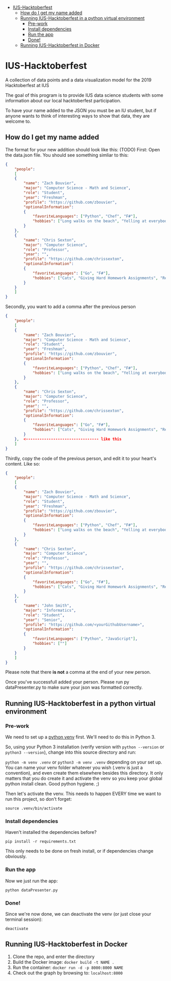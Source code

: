    * [IUS-Hacktoberfest](#ius-hacktoberfest)
      * [How do I get my name added](#how-do-i-get-my-name-added)
      * [Running IUS-Hacktoberfest in a python virtual environment](#running-ius-hacktoberfest-in-a-python-virtual-environment)
         * [Pre-work](#pre-work)
         * [Install dependencies](#install-dependencies)
         * [Run the app](#run-the-app)
         * [Done!](#done)
     * [Running IUS-Hacktoberfest in Docker](#running-ius-hacktoberfest-in-docker)
         
# IUS-Hacktoberfest

A collection of data points and a data visualization model for the 2019 Hacktoberfest at IUS

The goal of this program is to provide IUS data science students with some information about our local hacktoberfest participation.

To have your name added to the JSON you must be an IU student, but if anyone wants to think of interesting ways to show that data, they are welcome to.


## How do I get my name added

The format for your new addition should look like this: (TODO)
First: Open the data.json file. You should see something simliar to this:

```json
{
    "people":
    [
    {
        "name": "Zach Bouvier",
        "major": "Computer Science - Math and Science",
        "role": "Student",
        "year": "Freshman",
        "profile": "https://github.com/zbouvier",
        "optionalInformation":
        {
            "favoriteLanguages": ["Python", "Chef", "F#"],
            "hobbies": ["Long walks on the beach", "Yelling at everybody", "Big Data"]
        }
    },
    {
        "name": "Chris Sexton",
        "major": "Computer Science",
        "role": "Professor",
        "year": "",
        "profile": "https://github.com/chrissexton",
        "optionalInformation":
        {
            "favoriteLanguages": ["Go", "F#"],
            "hobbies": ["Cats", "Giving Hard Homework Assignments", "Reddit"]
        }
    }
    ]
}
```

Secondly, you want to add a comma after the previous person



```json
{
    "people":
    [
    {
        "name": "Zach Bouvier",
        "major": "Computer Science - Math and Science",
        "role": "Student",
        "year": "Freshman",
        "profile": "https://github.com/zbouvier",
        "optionalInformation":
        {
            "favoriteLanguages": ["Python", "Chef", "F#"],
            "hobbies": ["Long walks on the beach", "Yelling at everybody", "Big Data"]
        }
    },
    {
        "name": "Chris Sexton",
        "major": "Computer Science",
        "role": "Professor",
        "year": "",
        "profile": "https://github.com/chrissexton",
        "optionalInformation":
        {
            "favoriteLanguages": ["Go", "F#"],
            "hobbies": ["Cats", "Giving Hard Homework Assignments", "Reddit"]
        }
    },  <-------------------------------- like this
    ]
}
```

Thirdly, copy the code of the previous person, and edit it to your heart's content. Like so:

```json
{
    "people":
    [
    {
        "name": "Zach Bouvier",
        "major": "Computer Science - Math and Science",
        "role": "Student",
        "year": "Freshman",
        "profile": "https://github.com/zbouvier",
        "optionalInformation":
        {
            "favoriteLanguages": ["Python", "Chef", "F#"],
            "hobbies": ["Long walks on the beach", "Yelling at everybody", "Big Data"]
        }
    },
    {
        "name": "Chris Sexton",
        "major": "Computer Science",
        "role": "Professor",
        "year": "",
        "profile": "https://github.com/chrissexton",
        "optionalInformation":
        {
            "favoriteLanguages": ["Go", "F#"],
            "hobbies": ["Cats", "Giving Hard Homework Assignments", "Reddit"]
        }
    },
    {
        "name": "John Smith",
        "major": "Informatics",
        "role": "Student",
        "year": "Senior",
        "profile": "https://github.com/<yourGithubUsername>",
        "optionalInformation":
        {
            "favoriteLanguages": ["Python", "JavaScript"],
            "hobbies": [""]
        }
    }
    ]
}
```

Please note that there **is not** a comma at the end of your new person.

Once you've successfull added your person. Please run py dataPresenter.py to make sure your json was formatted correctly.


## Running IUS-Hacktoberfest in a python virtual environment

### Pre-work

We need to set up a [python venv](https://docs.python.org/3/library/venv.html) first. We'll need to do this in Python 3.

So, using your Python 3 installation (verify version with `python --version` or `python3 --version`), change into this source directory and run:

`python -m venv .venv` or `python3 -m venv .venv` depending on your set up. You can name your venv folder whatever you wish (.venv is just a convention), and even create them elsewhere besides this directory. It only matters that you do create it and activate the venv so you keep your global python install clean. Good python hygiene. ;)

Then let's activate the venv.  This needs to happen EVERY time we want to run this project, so don't forget:

`source .venv/bin/activate`

### Install dependencies

Haven't installed the dependencies before?

`pip install -r requirements.txt`

This only needs to be done on fresh install, or if dependencies change obviously.

### Run the app

Now we just run the app:

`python dataPresenter.py`

### Done!

Since we're now done, we can deactivate the venv (or just close your terminal session):

`deactivate`
## Running IUS-Hacktoberfest in Docker
1. Clone the repo, and enter the directory
2. Build the Docker image: `docker build -t NAME .`
3. Run the container: `docker run -d -p 8000:8000 NAME`
4. Check out the graph by browsing to: `localhost:8000`